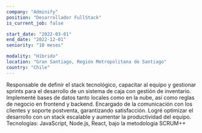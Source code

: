 ```yaml
---
company: "Adminify"
position: "Desarrollador FullStack"
is_current_job: false

start_date: "2022-03-01"
end_date: "2022-12-01"
seniority: "10 meses"

modality: "Híbrido"
location: "Gran Santiago, Región Metropolitana de Santiago"
country: "Chile"
---
```


Responsable de definir el stack tecnológico, capacitar al equipo y gestionar
sprints para el desarrollo de un sistema de caja con gestión de inventario.
Implementé bases de datos tanto locales como en la nube, así como reglas de
negocio en frontend y backend. Encargado de la comunicación con los clientes y
soporte postventa, garantizando satisfacción. Logré optimizar el desarrollo con
un stack escalable y aumentar la productividad del equipo. Tecnologías:
JavaScript, Node.js, React, bajo la metodología SCRUM++
